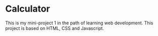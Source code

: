 # Calculator
This is my mini-project 1 in the path of learning web development.
This project is based on HTML, CSS and Javascript.
